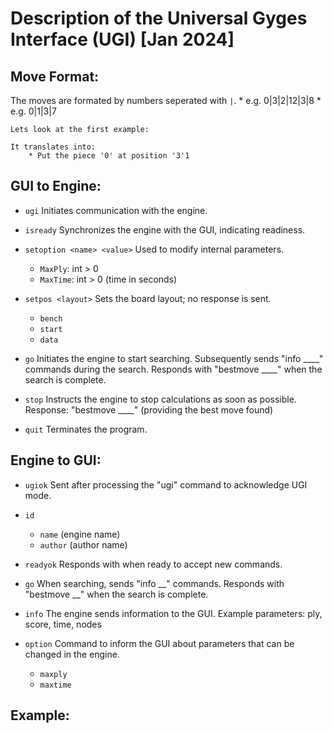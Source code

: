 # Description of the Universal Gyges Interface (UGI) [Jan 2024]

## Move Format:

The moves are formated by numbers seperated with `|`. 
	* e.g. 0|3|2|12|3|8
	* e.g. 0|1|3|7

	Lets look at the first example:

	It translates into:
		* Put the piece '0' at position '3'1


## GUI to Engine:
* `ugi`
	Initiates communication with the engine.

* `isready`
	Synchronizes the engine with the GUI, indicating readiness.

* `setoption <name> <value>`
	Used to modify internal parameters.
	* `MaxPly`: int > 0 
	* `MaxTime`: int > 0 (time in seconds)

* `setpos <layout>`
	Sets the board layout; no response is sent.
	* `bench`
	* `start`
	* `data`

* `go`
	Initiates the engine to start searching.
	Subsequently sends "info ____" commands during the search.
	Responds with "bestmove ____" when the search is complete.

* `stop`
	Instructs the engine to stop calculations as soon as possible.
	Response: "bestmove ____" (providing the best move found)

* `quit`
	Terminates the program.


## Engine to GUI:
* `ugiok`
	Sent after processing the "ugi" command to acknowledge UGI mode.

* `id`
	* `name` (engine name)
	* `author` (author name)

* `readyok`
	Responds with when ready to accept new commands.

* `go`
	When searching, sends "info __" commands.
	Responds with "bestmove __" when the search is complete.

* `info`
	The engine sends information to the GUI.
    Example parameters: ply, score, time, nodes

* `option`
  	Command to inform the GUI about parameters that can be changed in the engine.
	* `maxply`
	* `maxtime`

## Example:
```bash





```

